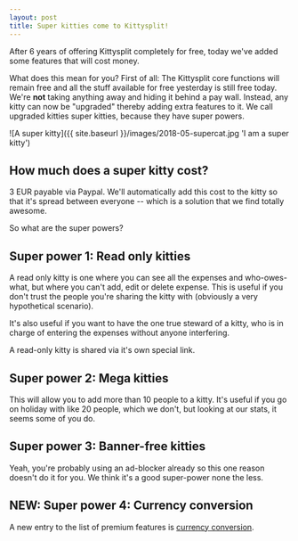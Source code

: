 ```yaml
---
layout: post
title: Super kitties come to Kittysplit!
---
```


After 6 years of offering Kittysplit completely for free, today we've added some features that will cost money.

What does this mean for you? First of all: The Kittysplit core functions will remain free and all the stuff available for free yesterday is still free today. We're **not** taking anything away and hiding it behind a pay wall. Instead, any kitty can now be "upgraded" thereby adding extra features to it. We call upgraded kitties super kitties, because they have super powers.

![A super kitty]({{ site.baseurl }}/images/2018-05-supercat.jpg 'I am a super kitty')

## How much does a super kitty cost?
3 EUR payable via Paypal. We'll automatically add this cost to the kitty so that it's spread between everyone -- which is a solution that we find totally awesome.

So what are the super powers?

## Super power 1: Read only kitties
A read only kitty is one where you can see all the expenses and who-owes-what, but where you can't add, edit or delete expense. This is useful if you don't trust the people you're sharing the kitty with (obviously a very hypothetical scenario).

It's also useful if you want to have the one true steward of a kitty, who is in charge of entering the expenses without anyone interfering.

A read-only kitty is shared via it's own special link.

## Super power 2: Mega kitties
This will allow you to add more than 10 people to a kitty. It's useful if you go on holiday with like 20 people, which we don't, but looking at our stats, it seems some of you do.

## Super power 3: Banner-free kitties
Yeah, you're probably using an ad-blocker already so this one reason doesn't do it for you. We think it's a good super-power none the less.

## NEW: Super power 4: Currency conversion
A new entry to the list of premium features is [currency conversion](/multiple-currency-expense-split).
